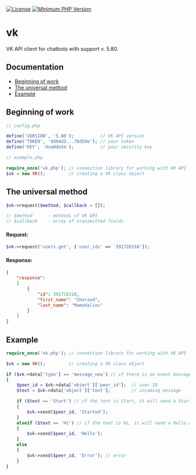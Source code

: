 [![License](https://img.shields.io/badge/license-MIT%20License-brightgreen.svg)](https://opensource.org/licenses/MIT)
[![Minimum PHP Version](https://img.shields.io/badge/php-%3E%3D%207.0-8892BF.svg?style=flat-circle)](https://php.net/)

vk
=======
VK API client for chatbots with support v. 5.80.

Documentation
---------------
* [Beginning of work](https://github.com/mamadaliev/vk#beginning-of-work)
* [The universal method](https://github.com/mamadaliev/vk#the-universal-method)
* [Example](https://github.com/mamadaliev/vk#example)

Beginning of work
---------------
```php
// config.php

define('VERSION', '5.80');          // VK API version
define('TOKEN', '9d94d3...70d59e'); // your token
define('KEY', '4cw0de5e');          // your security key
```
```php
// example.php

require_once('vk.php'); // connection library for working with VK API
$vk = new VK();         // creating a VK class object
```

The universal method
---------------
```php
$vk->request($method, $callback = []);

// $method      - methods of VK API
// $callback    - array of transmitted fields
```
#### Request:
```php
$vk->request('users.get', ['user_ids' => '391726310']);
```
#### Response:
```JSON
{
    "response":
    [
        {
            "id": 391726310,
            "first_name": "Sherzod",
            "last_name": "Mamadaliev"
        }
    ]
}
```

Example
---------------
```php
require_once('vk.php'); // connection library for working with VK API

$vk = new VK();         // creating a VK class object

if ($vk->data['type'] == 'message_new') // if there is an event message_new
{
    $peer_id = $vk->data['object']['peer_id'];  // user ID
    $text = $vk->data['object']['text'];        // incoming message

    if ($text == 'Start') // if the text is Start, it will send a Started message.
    {
        $vk->send($peer_id, 'Started');
    }
    elseif ($text == 'Hi') // if the text is Hi, it will send a Hello message.
    {
        $vk->send($peer_id, 'Hello');
    }
    else
    {
        $vk->send($peer_id, 'Error'); // error
    }
}
```
